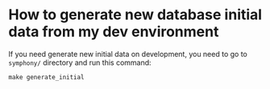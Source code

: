 How to generate new database initial data from my dev environment
=================================================================

If you need generate new initial data on development, you need to go to `symphony/` directory and run this command:
```
make generate_initial
```
